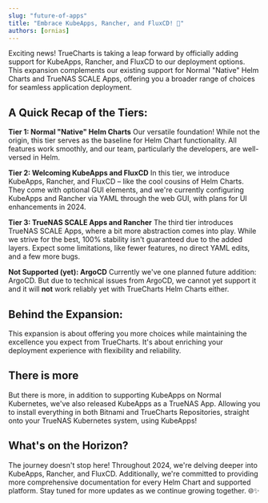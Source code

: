```yaml
---
slug: "future-of-apps"
title: "Embrace KubeApps, Rancher, and FluxCD! 🚀"
authors: [ornias]
---
```


Exciting news! TrueCharts is taking a leap forward by officially adding support for KubeApps, Rancher, and FluxCD to our deployment options. This expansion complements our existing support for Normal "Native" Helm Charts and TrueNAS SCALE Apps, offering you a broader range of choices for seamless application deployment.

## A Quick Recap of the Tiers:

**Tier 1: Normal "Native" Helm Charts**
Our versatile foundation! While not the origin, this tier serves as the baseline for Helm Chart functionality. All features work smoothly, and our team, particularly the developers, are well-versed in Helm.

**Tier 2: Welcoming KubeApps and FluxCD**
In this tier, we introduce KubeApps, Rancher, and FluxCD – like the cool cousins of Helm Charts. They come with optional GUI elements, and we're currently configuring KubeApps and Rancher via YAML through the web GUI, with plans for UI enhancements in 2024.

**Tier 3: TrueNAS SCALE Apps and Rancher**
The third tier introduces TrueNAS SCALE Apps, where a bit more abstraction comes into play. While we strive for the best, 100% stability isn't guaranteed due to the added layers. Expect some limitations, like fewer features, no direct YAML edits, and a few more bugs.

**Not Supported (yet): ArgoCD**
Currently we've one planned future addition: ArgoCD.
But due to technical issues from ArgoCD, we cannot yet support it and it will **not** work reliably yet with TrueCharts Helm Charts either.

## Behind the Expansion:
This expansion is about offering you more choices while maintaining the excellence you expect from TrueCharts. It's about enriching your deployment experience with flexibility and reliability.

## There is more
But there is more, in addition to supporting KubeApps on Normal Kubernetes, we've also released KubeApps as a TrueNAS App.
Allowing you to install everything in both Bitnami and TrueCharts Repositories, straight onto your TrueNAS Kubernetes system, using KubeApps!

## What's on the Horizon?
The journey doesn't stop here! Throughout 2024, we're delving deeper into KubeApps, Rancher, and FluxCD. Additionally, we're committed to providing more comprehensive documentation for every Helm Chart and supported platform. Stay tuned for more updates as we continue growing together. 🌐✨
